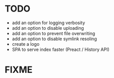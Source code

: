 # TODO
- add an option for logging verbosity
- add an option to disable uploading
- add an option to prevent file overwriting
- add an option to disable symlink resoling
- create a logo
- SPA to serve index faster (Preact / History API)

# FIXME

